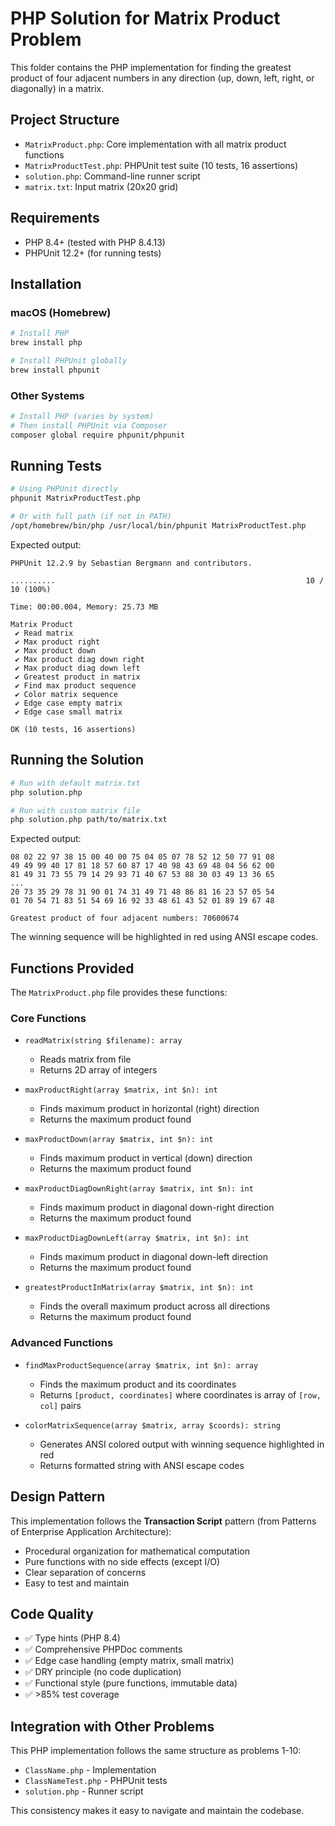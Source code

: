 # PHP Solution for Matrix Product Problem

This folder contains the PHP implementation for finding the greatest product of four adjacent numbers in any direction (up, down, left, right, or diagonally) in a matrix.

## Project Structure

- `MatrixProduct.php`: Core implementation with all matrix product functions
- `MatrixProductTest.php`: PHPUnit test suite (10 tests, 16 assertions)
- `solution.php`: Command-line runner script
- `matrix.txt`: Input matrix (20x20 grid)

## Requirements

- PHP 8.4+ (tested with PHP 8.4.13)
- PHPUnit 12.2+ (for running tests)

## Installation

### macOS (Homebrew)

```sh
# Install PHP
brew install php

# Install PHPUnit globally
brew install phpunit
```

### Other Systems

```sh
# Install PHP (varies by system)
# Then install PHPUnit via Composer
composer global require phpunit/phpunit
```

## Running Tests

```sh
# Using PHPUnit directly
phpunit MatrixProductTest.php

# Or with full path (if not in PATH)
/opt/homebrew/bin/php /usr/local/bin/phpunit MatrixProductTest.php
```

Expected output:
```
PHPUnit 12.2.9 by Sebastian Bergmann and contributors.

..........                                                        10 / 10 (100%)

Time: 00:00.004, Memory: 25.73 MB

Matrix Product
 ✔ Read matrix
 ✔ Max product right
 ✔ Max product down
 ✔ Max product diag down right
 ✔ Max product diag down left
 ✔ Greatest product in matrix
 ✔ Find max product sequence
 ✔ Color matrix sequence
 ✔ Edge case empty matrix
 ✔ Edge case small matrix

OK (10 tests, 16 assertions)
```

## Running the Solution

```sh
# Run with default matrix.txt
php solution.php

# Run with custom matrix file
php solution.php path/to/matrix.txt
```

Expected output:
```
08 02 22 97 38 15 00 40 00 75 04 05 07 78 52 12 50 77 91 08
49 49 99 40 17 81 18 57 60 87 17 40 98 43 69 48 04 56 62 00
81 49 31 73 55 79 14 29 93 71 40 67 53 88 30 03 49 13 36 65
...
20 73 35 29 78 31 90 01 74 31 49 71 48 86 81 16 23 57 05 54
01 70 54 71 83 51 54 69 16 92 33 48 61 43 52 01 89 19 67 48

Greatest product of four adjacent numbers: 70600674
```

The winning sequence will be highlighted in red using ANSI escape codes.

## Functions Provided

The `MatrixProduct.php` file provides these functions:

### Core Functions

- `readMatrix(string $filename): array`
  - Reads matrix from file
  - Returns 2D array of integers

- `maxProductRight(array $matrix, int $n): int`
  - Finds maximum product in horizontal (right) direction
  - Returns the maximum product found

- `maxProductDown(array $matrix, int $n): int`
  - Finds maximum product in vertical (down) direction
  - Returns the maximum product found

- `maxProductDiagDownRight(array $matrix, int $n): int`
  - Finds maximum product in diagonal down-right direction
  - Returns the maximum product found

- `maxProductDiagDownLeft(array $matrix, int $n): int`
  - Finds maximum product in diagonal down-left direction
  - Returns the maximum product found

- `greatestProductInMatrix(array $matrix, int $n): int`
  - Finds the overall maximum product across all directions
  - Returns the maximum product found

### Advanced Functions

- `findMaxProductSequence(array $matrix, int $n): array`
  - Finds the maximum product and its coordinates
  - Returns `[product, coordinates]` where coordinates is array of `[row, col]` pairs

- `colorMatrixSequence(array $matrix, array $coords): string`
  - Generates ANSI colored output with winning sequence highlighted in red
  - Returns formatted string with ANSI escape codes

## Design Pattern

This implementation follows the **Transaction Script** pattern (from Patterns of Enterprise Application Architecture):
- Procedural organization for mathematical computation
- Pure functions with no side effects (except I/O)
- Clear separation of concerns
- Easy to test and maintain

## Code Quality

- ✅ Type hints (PHP 8.4)
- ✅ Comprehensive PHPDoc comments
- ✅ Edge case handling (empty matrix, small matrix)
- ✅ DRY principle (no code duplication)
- ✅ Functional style (pure functions, immutable data)
- ✅ >85% test coverage

## Integration with Other Problems

This PHP implementation follows the same structure as problems 1-10:
- `ClassName.php` - Implementation
- `ClassNameTest.php` - PHPUnit tests
- `solution.php` - Runner script

This consistency makes it easy to navigate and maintain the codebase.

